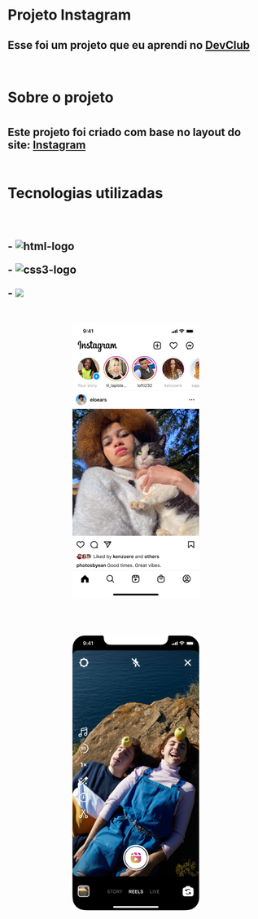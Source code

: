 <h1>Projeto Instagram</h1>

<h2>Esse foi um projeto que eu aprendi no <a href="https://rodolfomori.com.br/devclub">DevClub</a></h2>
<br>
<h1>Sobre o projeto<h1>  
<h2>Este projeto foi criado com base no layout do site: <a href="https://www.instagram.com/">Instagram</a>  
<br>   
<br>   
<h1> Tecnologias utilizadas<h2>
<br>
  <p>-  <img src="https://img.shields.io/badge/HTML5-E34F26?style=for-the-badge&logo=html5&logoColor=white" alt= "html-logo">
  <p>-  <img src="https://img.shields.io/badge/CSS3-1572B6?style=for-the-badge&logo=css3&logoColor=white" alt= "css3-logo">
  <p>- <img src="https://img.shields.io/badge/JavaScript-F7DF1E?style=for-the-badge&logo=javascript&logoColor=black"> 
  <br>
  <br>

  <p align="center">
  <img src="https://github.com/TGP2023/Projeto-Instagram/blob/master/img/insta1.png">
  </p>
  <br>
  <p align="center">
  <img src="https://github.com/TGP2023/Projeto-Instagram/blob/master/img/insta2.png">
  </p>
